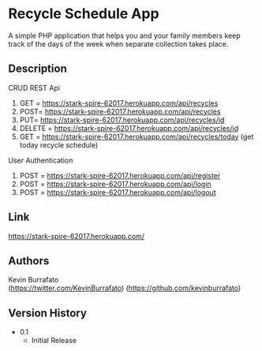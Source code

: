 # Recycle Schedule App

A simple PHP application that helps you and your family members keep track of the days of the week when separate collection takes place.

## Description

CRUD REST Api

1. GET = https://stark-spire-62017.herokuapp.com/api/recycles
2. POST= https://stark-spire-62017.herokuapp.com/api/recycles  
3. PUT= https://stark-spire-62017.herokuapp.com/api/recycles/id 
4. DELETE = https://stark-spire-62017.herokuapp.com/api/recycles/id 
5. GET = https://stark-spire-62017.herokuapp.com/api/recycles/today (get today recycle schedule)

User Authentication

1. POST = https://stark-spire-62017.herokuapp.com/api/register  
2. POST = https://stark-spire-62017.herokuapp.com/api/login  
3. POST = https://stark-spire-62017.herokuapp.com/api/logout 

## Link

https://stark-spire-62017.herokuapp.com/

## Authors

Kevin Burrafato  
(https://twitter.com/KevinBurrafato)
(https://github.com/kevinburrafato)

## Version History

* 0.1
    * Initial Release

